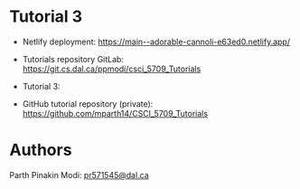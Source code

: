 # Tutorial 3

- Netlify deployment: https://main--adorable-cannoli-e63ed0.netlify.app/
- Tutorials repository GitLab: https://git.cs.dal.ca/ppmodi/csci_5709_Tutorials
- Tutorial 3:

- GitHub tutorial repository (private): https://github.com/mparth14/CSCI_5709_Tutorials

# Authors

Parth Pinakin Modi: pr571545@dal.ca
